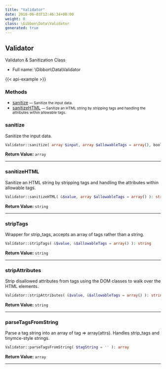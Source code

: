 ```yaml
---
title: "Validator"
date: 2018-06-03T12:46:34+00:00
weight: 0
class: \Gibbon\Data\Validator
generated: true
---
```


## Validator

Validaton & Sanitization Class



* Full name: \Gibbon\Data\Validator

{{< api-example >}} 



### Methods

- [sanitize](#sanitize)<small> — Sanitize the input data.</small>
- [sanitizeHTML](#sanitizehtml)<small> — Sanitize an HTML string by stripping tags and handling the attributes within allowable tags.</small>




### sanitize

Sanitize the input data.

```php
Validator::sanitize( array $input, array $allowableTags = array(), boolean $utf8_encode = true ): array
```






**Return Value:**
`array`  



---

### sanitizeHTML

Sanitize an HTML string by stripping tags and handling the attributes within allowable tags.

```php
Validator::sanitizeHTML( &$value, array $allowableTags = array() ): string
```






**Return Value:**
`string`  



---

### stripTags

Wrapper for strip_tags, accepts an array of tags rather than a string.

```php
Validator::stripTags( &$value, &$allowableTags = array() ): string
```






**Return Value:**
`string`  



---

### stripAttributes

Strip disallowed attributes from tags using the DOM classes to walk over the HTML elements.

```php
Validator::stripAttributes( &$value, &$allowableTags = array() ): string
```






**Return Value:**
`string`  



---

### parseTagsFromString

Parse a tag string into an array of tag => array(attrs). Handles strip_tags and tinymce-style strings.

```php
Validator::parseTagsFromString( $tagString = '' ): array
```






**Return Value:**
`array`  



---

